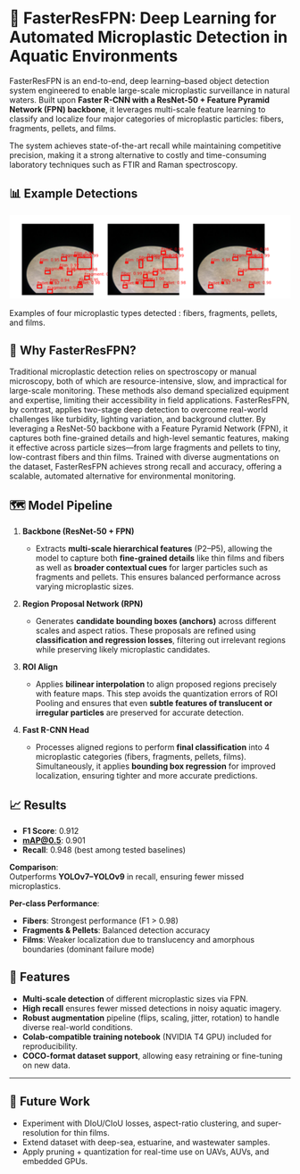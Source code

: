 # 🔬 FasterResFPN: Deep Learning for Automated Microplastic Detection in Aquatic Environments

FasterResFPN is an end-to-end, deep learning–based object detection system engineered to enable large-scale microplastic surveillance in natural waters. Built upon **Faster R-CNN with a ResNet-50 + Feature Pyramid Network (FPN) backbone**, it leverages multi-scale feature learning to classify and localize four major categories of microplastic particles: fibers, fragments, pellets, and films.

The system achieves state-of-the-art recall while maintaining competitive precision, making it a strong alternative to costly and time-consuming laboratory techniques such as FTIR and Raman spectroscopy.

## 📊 Example Detections

<p align="center">
  <img src="microplastic_detected.PNG" alt="Examples of detected microplastic types : fibers, fragments, pellets, and films." width="800"/>
</p>

Examples of four microplastic types detected : fibers, fragments, pellets, and films.
## 🚀 Why FasterResFPN?
Traditional microplastic detection relies on spectroscopy or manual microscopy, both of which are resource-intensive, slow, and impractical for large-scale monitoring. These methods also demand specialized equipment and expertise, limiting their accessibility in field applications. FasterResFPN, by contrast, applies two-stage deep detection to overcome real-world challenges like turbidity, lighting variation, and background clutter. By leveraging a ResNet-50 backbone with a Feature Pyramid Network (FPN), it captures both fine-grained details and high-level semantic features, making it effective across particle sizes—from large fragments and pellets to tiny, low-contrast fibers and thin films. Trained with diverse augmentations on the dataset, FasterResFPN achieves strong recall and accuracy, offering a scalable, automated alternative for environmental monitoring.

## 🗺️ Model Pipeline

1. **Backbone (ResNet-50 + FPN)**
   - Extracts **multi-scale hierarchical features** (P2–P5), allowing the model to capture both **fine-grained details** like thin films and fibers as well as **broader contextual cues** for larger particles such as fragments and pellets. This ensures balanced performance across varying microplastic sizes.

2. **Region Proposal Network (RPN)**
   - Generates **candidate bounding boxes (anchors)** across different scales and aspect ratios. These proposals are refined using **classification and regression losses**, filtering out irrelevant regions while preserving likely microplastic candidates.

3. **ROI Align**
   - Applies **bilinear interpolation** to align proposed regions precisely with feature maps. This step avoids the quantization errors of ROI Pooling and ensures that even **subtle features of translucent or irregular particles** are preserved for accurate detection.

4. **Fast R-CNN Head**
   - Processes aligned regions to perform **final classification** into 4 microplastic categories (fibers, fragments, pellets, films). Simultaneously, it applies **bounding box regression** for improved localization, ensuring tighter and more accurate predictions.

## 📈 Results

- **F1 Score**: 0.912  
- **mAP@0.5**: 0.901  
- **Recall**: 0.948 (best among tested baselines)  

**Comparison**:  
Outperforms **YOLOv7–YOLOv9** in recall, ensuring fewer missed microplastics.

**Per-class Performance**:  
- **Fibers**: Strongest performance (F1 > 0.98)  
- **Fragments & Pellets**: Balanced detection accuracy  
- **Films**: Weaker localization due to translucency and amorphous boundaries (dominant failure mode)

## 🔎 Features
- **Multi-scale detection** of different microplastic sizes via FPN.  
- **High recall** ensures fewer missed detections in noisy aquatic imagery.  
- **Robust augmentation** pipeline (flips, scaling, jitter, rotation) to handle diverse real-world conditions.  
- **Colab-compatible training notebook** (NVIDIA T4 GPU) included for reproducibility.  
- **COCO-format dataset support**, allowing easy retraining or fine-tuning on new data.  

---

## 📌 Future Work
- Experiment with DIoU/CIoU losses, aspect-ratio clustering, and super-resolution for thin films.  
- Extend dataset with deep-sea, estuarine, and wastewater samples.  
- Apply pruning + quantization for real-time use on UAVs, AUVs, and embedded GPUs.  


